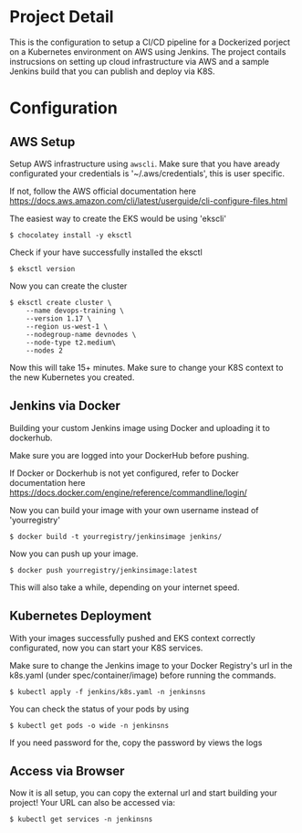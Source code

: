 # Project Detail
This is the configuration to setup a CI/CD pipeline for a Dockerized porject on a Kubernetes environment on AWS using Jenkins. The project contails instrucsions on setting up cloud infrastructure via AWS and a sample Jenkins build that you can publish and deploy via K8S. 

# Configuration

## AWS Setup
Setup AWS infrastructure using `awscli`.
Make sure that you have aready configurated your credentials is '~/.aws/credentials', this is user specific.

If not, follow the AWS official documentation here https://docs.aws.amazon.com/cli/latest/userguide/cli-configure-files.html

The easiest way to create the EKS would be using 'ekscli'

```
$ chocolatey install -y eksctl
```

Check if your have successfully installed the eksctl

```
$ eksctl version
```

Now you can create the cluster

```
$ eksctl create cluster \
    --name devops-training \
    --version 1.17 \
    --region us-west-1 \
    --nodegroup-name devnodes \
    --node-type t2.medium\
    --nodes 2
```

Now this will take 15+ minutes. Make sure to change your K8S context to the new Kubernetes you created.

## Jenkins via Docker
Building your custom Jenkins image using Docker and uploading it to dockerhub. 

Make sure you are logged into your DockerHub before pushing. 

If Docker or Dockerhub is not yet configured, refer to Docker documentation here https://docs.docker.com/engine/reference/commandline/login/

Now you can build your image with your own username instead of 'yourregistry'

```
$ docker build -t yourregistry/jenkinsimage jenkins/
```

Now you can push up your image.
```
$ docker push yourregistry/jenkinsimage:latest
```

This will also take a while, depending on your internet speed.

## Kubernetes Deployment
With your images successfully pushed and EKS context correctly configurated, now you can start your K8S services.

Make sure to change the Jenkins image to your Docker Registry's url in the k8s.yaml (under spec/container/image) before running the commands.

```
$ kubectl apply -f jenkins/k8s.yaml -n jenkinsns
```

You can check the status of your pods by using 

```
$ kubectl get pods -o wide -n jenkinsns
```

If you need password for the, copy the password by views the logs

## Access via Browser

Now it is all setup, you can copy the external url and start building your project! Your URL can also be accessed via: 

```
$ kubectl get services -n jenkinsns
```
